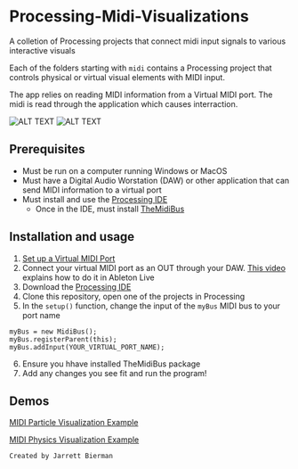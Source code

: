 # Processing-Midi-Visualizations
 A colletion of Processing projects that connect midi input signals to various interactive visuals

Each of the folders starting with `midi` contains a Processing project that controls physical or virtual visual elements with MIDI input.

The app relies on reading MIDI information from a Virtual MIDI port. The midi is read through the application which causes interraction.

![ALT TEXT](http://img.youtube.com/vi/WwJQb9Wk3rs/maxresdefault.jpg)
![ALT TEXT](http://img.youtube.com/vi/CKqsVY0MZms/maxresdefault.jpg)

## Prerequisites
- Must be run on a computer running Windows or MacOS
- Must have a Digital Audio Worstation (DAW) or other application that can send MIDI information to a virtual port
- Must install and use the [Processing IDE](https://processing.org/)
  - Once in the IDE, must install [TheMidiBus](https://github.com/sparks/themidibus)

## Installation and usage
1. [Set up a Virtual MIDI Port](https://help.ableton.com/hc/en-us/articles/209774225-Setting-up-a-virtual-MIDI-bus)
2. Connect your virtual MIDI port as an OUT through your DAW. [This video](https://youtu.be/3bhiUGFt6as?si=fhiZUNshgyFihL8A) explains how to do it in Ableton Live
3. Download the [Processing IDE](https://processing.org/)
4. Clone this repository, open one of the projects in Processing
5. In the `setup()` function, change the input of the `myBus` MIDI bus to your port name
```
myBus = new MidiBus();
myBus.registerParent(this);
myBus.addInput(YOUR_VIRTUAL_PORT_NAME);
```
6. Ensure you hhave installed TheMidiBus package
7. Add any changes you see fit and run the program!

 ## Demos
[MIDI Particle Visualization Example](https://www.youtube.com/watch?v=bW3E8PGd3CI)

[MIDI Physics Visualization Example](https://www.youtube.com/watch?v=WwJQb9Wk3rs)


`Created by Jarrett Bierman`
